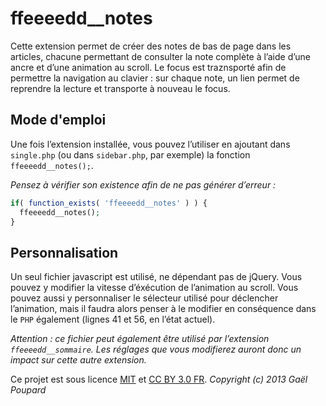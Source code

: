 ffeeeedd__notes
===============

Cette extension permet de créer des notes de bas de page dans les articles, chacune permettant de consulter la note complète à l’aide d’une ancre et d’une animation au scroll. Le focus est traznsporté afin de permettre la navigation au clavier : sur chaque note, un lien permet de reprendre la lecture et transporte à nouveau le focus.

Mode d'emploi
-------------

Une fois l’extension installée, vous pouvez l’utiliser en ajoutant dans `single.php` (ou dans `sidebar.php`, par exemple) la fonction `ffeeeedd__notes();`.

*Pensez à vérifier son existence afin de ne pas générer d’erreur :*

```php
if( function_exists( 'ffeeeedd__notes' ) ) {
  ffeeeedd__notes();
}
```

Personnalisation
----------------

Un seul fichier javascript est utilisé, ne dépendant pas de jQuery. Vous pouvez y modifier la vitesse d’éxécution de l’animation au scroll. Vous pouvez aussi y personnaliser le sélecteur utilisé pour déclencher l’animation, mais il faudra alors penser à le modifier en conséquence dans le `PHP` également (lignes 41 et 56, en l’état actuel).

*Attention : ce fichier peut également être utilisé par l’extension `ffeeeedd__sommaire`. Les réglages que vous modifierez auront donc un impact sur cette autre extension.*


Ce projet est sous licence [MIT](http://opensource.org/licenses/MIT "The MIT licence") et [CC BY 3.0 FR](http://creativecommons.org/licenses/by/3.0/fr/ "Explications de la licence").
*Copyright (c) 2013 Gaël Poupard*
